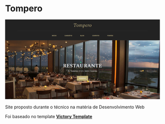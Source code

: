 # Tompero

![Site Tompero](siteprevia.png)

Site proposto durante o técnico na matéria de Desenvolvimento Web

Foi baseado no template [**Victory Template**](https://templatemo.com/tm-507-victory)